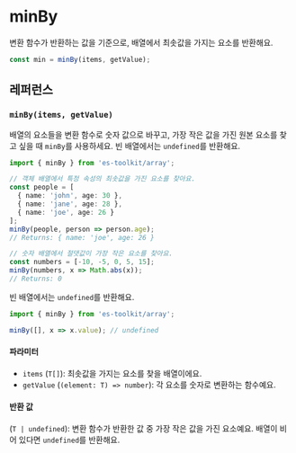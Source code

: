 # minBy

변환 함수가 반환하는 값을 기준으로, 배열에서 최솟값을 가지는 요소를 반환해요.

```typescript
const min = minBy(items, getValue);
```

## 레퍼런스

### `minBy(items, getValue)`

배열의 요소들을 변환 함수로 숫자 값으로 바꾸고, 가장 작은 값을 가진 원본 요소를 찾고 싶을 때 `minBy`를 사용하세요. 빈 배열에서는 `undefined`를 반환해요.

```typescript
import { minBy } from 'es-toolkit/array';

// 객체 배열에서 특정 속성의 최솟값을 가진 요소를 찾아요.
const people = [
  { name: 'john', age: 30 },
  { name: 'jane', age: 28 },
  { name: 'joe', age: 26 }
];
minBy(people, person => person.age);
// Returns: { name: 'joe', age: 26 }

// 숫자 배열에서 절댓값이 가장 작은 요소를 찾아요.
const numbers = [-10, -5, 0, 5, 15];
minBy(numbers, x => Math.abs(x));
// Returns: 0
```

빈 배열에서는 `undefined`를 반환해요.

```typescript
import { minBy } from 'es-toolkit/array';

minBy([], x => x.value); // undefined
```

#### 파라미터

- `items` (`T[]`): 최솟값을 가지는 요소를 찾을 배열이에요.
- `getValue` (`(element: T) => number`): 각 요소를 숫자로 변환하는 함수예요.

#### 반환 값

(`T | undefined`): 변환 함수가 반환한 값 중 가장 작은 값을 가진 요소예요. 배열이 비어 있다면 `undefined`를 반환해요.